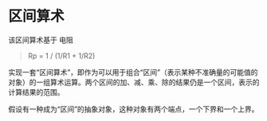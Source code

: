 # 区间算术

该区间算术基于 电阻

> Rp = 1 / (1/R1 + 1/R2)

实现一套“区间算术”，即作为可以用于组合“区间”（表示某种不准确量的可能值的对象）的一组算术运算。两个区间的加、减、乘、除的结果仍是一个区间，表示的计算结果的范围。

假设有一种成为“区间”的抽象对象，这种对象有两个端点，一个下界和一个上界。
